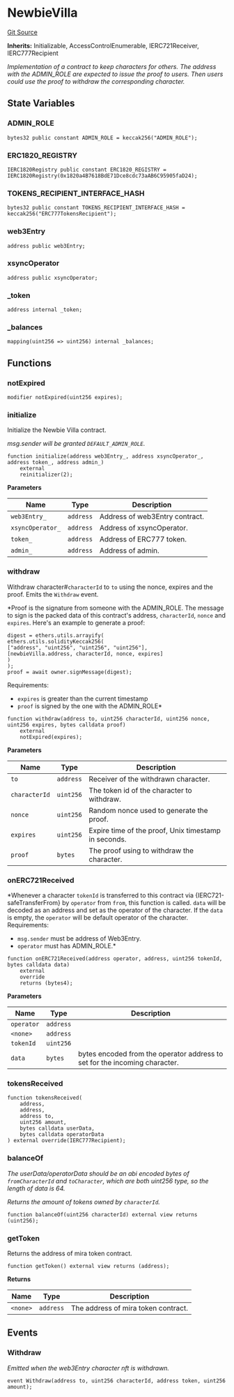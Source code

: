 # NewbieVilla
[Git Source](https://github.com/Crossbell-Box/Crossbell-Contracts/blob/c7f31e42711569b1cb499ae27680e91d1ff85e00/contracts/misc/NewbieVilla.sol)

**Inherits:**
Initializable, AccessControlEnumerable, IERC721Receiver, IERC777Recipient

*Implementation of a contract to keep characters for others. The address with
the ADMIN_ROLE are expected to issue the proof to users. Then users could use the
proof to withdraw the corresponding character.*


## State Variables
### ADMIN_ROLE

```solidity
bytes32 public constant ADMIN_ROLE = keccak256("ADMIN_ROLE");
```


### ERC1820_REGISTRY

```solidity
IERC1820Registry public constant ERC1820_REGISTRY = IERC1820Registry(0x1820a4B7618BdE71Dce8cdc73aAB6C95905faD24);
```


### TOKENS_RECIPIENT_INTERFACE_HASH

```solidity
bytes32 public constant TOKENS_RECIPIENT_INTERFACE_HASH = keccak256("ERC777TokensRecipient");
```


### web3Entry

```solidity
address public web3Entry;
```


### xsyncOperator

```solidity
address public xsyncOperator;
```


### _token

```solidity
address internal _token;
```


### _balances

```solidity
mapping(uint256 => uint256) internal _balances;
```


## Functions
### notExpired


```solidity
modifier notExpired(uint256 expires);
```

### initialize

Initialize the Newbie Villa contract.

*msg.sender will be granted `DEFAULT_ADMIN_ROLE`.*


```solidity
function initialize(address web3Entry_, address xsyncOperator_, address token_, address admin_)
    external
    reinitializer(2);
```
**Parameters**

|Name|Type|Description|
|----|----|-----------|
|`web3Entry_`|`address`|Address of web3Entry contract.|
|`xsyncOperator_`|`address`|Address of xsyncOperator.|
|`token_`|`address`|Address of ERC777 token.|
|`admin_`|`address`|Address of admin.|


### withdraw

Withdraw character#`characterId` to `to` using the nonce, expires and the proof.
Emits the `Withdraw` event.

*Proof is the signature from someone with the ADMIN_ROLE. The message to sign is
the packed data of this contract's address, `characterId`, `nonce` and `expires`.
Here's an example to generate a proof:
```
digest = ethers.utils.arrayify(
ethers.utils.solidityKeccak256(
["address", "uint256", "uint256", "uint256"],
[newbieVilla.address, characterId, nonce, expires]
)
);
proof = await owner.signMessage(digest);
```
Requirements:
- `expires` is greater than the current timestamp
- `proof` is signed by the one with the ADMIN_ROLE*


```solidity
function withdraw(address to, uint256 characterId, uint256 nonce, uint256 expires, bytes calldata proof)
    external
    notExpired(expires);
```
**Parameters**

|Name|Type|Description|
|----|----|-----------|
|`to`|`address`| Receiver of the withdrawn character.|
|`characterId`|`uint256`| The token id of the character to withdraw.|
|`nonce`|`uint256`| Random nonce used to generate the proof.|
|`expires`|`uint256`| Expire time of the proof, Unix timestamp in seconds.|
|`proof`|`bytes`| The proof using to withdraw the character.|


### onERC721Received

*Whenever a character `tokenId` is transferred to this contract via {IERC721-safeTransferFrom}
by `operator` from `from`, this function is called. `data` will be decoded as an address and set as
the operator of the character. If the `data` is empty, the `operator` will be default operator of the
character.
Requirements:
- `msg.sender` must be address of Web3Entry.
- `operator` must has ADMIN_ROLE.*


```solidity
function onERC721Received(address operator, address, uint256 tokenId, bytes calldata data)
    external
    override
    returns (bytes4);
```
**Parameters**

|Name|Type|Description|
|----|----|-----------|
|`operator`|`address`||
|`<none>`|`address`||
|`tokenId`|`uint256`||
|`data`|`bytes`|bytes encoded from the operator address to set for the incoming character.|


### tokensReceived


```solidity
function tokensReceived(
    address,
    address,
    address to,
    uint256 amount,
    bytes calldata userData,
    bytes calldata operatorData
) external override(IERC777Recipient);
```

### balanceOf

*The userData/operatorData should be an abi encoded bytes of `fromCharacterId` and `toCharacter`,
which are both uint256 type, so the length of data is 64.*

*Returns the amount of tokens owned by `characterId`.*


```solidity
function balanceOf(uint256 characterId) external view returns (uint256);
```

### getToken

Returns the address of mira token contract.


```solidity
function getToken() external view returns (address);
```
**Returns**

|Name|Type|Description|
|----|----|-----------|
|`<none>`|`address`|The address of mira token contract.|


## Events
### Withdraw
*Emitted when the web3Entry character nft is withdrawn.*


```solidity
event Withdraw(address to, uint256 characterId, address token, uint256 amount);
```

